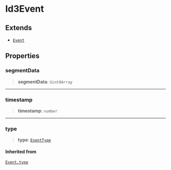 # Id3Event

## Extends

- [`Event`](reference/classes/Event.md)

## Properties

### segmentData

> **segmentData**: `Uint8Array`

***

### timestamp

> **timestamp**: `number`

***

### type

> **type**: [`EventType`](reference/enumerations/EventType.md)

#### Inherited from

[`Event.type`](reference/classes/Event.md#type)
